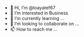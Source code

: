 - 👋 Hi, I’m @loayatef67
- 👀 I’m interested in Business
- 🌱 I’m currently learning ...
- 💞️ I’m looking to collaborate on ...
- 📫 How to reach me ...

<!---
loayatef67/loayatef67 is a ✨ special ✨ repository because its `README.md` (this file) appears on your GitHub profile.
You can click the Preview link to take a look at your changes.
--->

